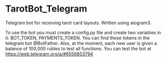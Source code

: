 # TarotBot_Telegram
Telegram bot for receiving tarot card layouts. Written using aiogram3.

To use the bot you must create a config.py file and create two variables in it: BOT_TOKEN, PAYMENTS_TOKEN.
You can find these tokens in the telegram bot @BotFather. 
Also, at the moment, each new user is given a balance of 100,000 rubles to test all functions. 
You can test the bot at https://web.telegram.org/a/#6556853794

